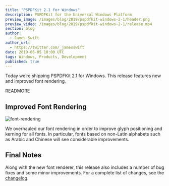 ```yaml
---
title: "PSPDFKit 2.1 for Windows"
description: PSPDFKit for the Universal Windows Platform
preview_image: /images/blog/2019/pspdfkit-windows-2-1/header.png
preview_video: /images/blog/2019/pspdfkit-windows-2-1/release.mp4
section: blog
author:
  - James Swift
author_url:
  - https://twitter.com/_jamesswift
date: 2019-06-05 10:00 UTC
tags: Windows, Products, Development
published: true
---
```


Today we’re shipping PSPDFKit 2.1 for Windows. This release features new and improved font rendering.

READMORE

## Improved Font Rendering

![font-rendering](/images/blog/2019/pspdfkit-windows-2-1/font-rendering.png)

We overhauled our font rendering in order to improve glyph positioning and kerning for all fonts. In particular, fonts based on non-Latin alphabets such as Arabic and Chinese will see considerable improvements.

## Final Notes

Along with the new font renderer, this release also includes a number of bug fixes and some minor improvements. For a complete list of changes, see the [changelog][].

[catalog]: /api/windows/Catalog/Catalog.html
[changelog]: /changelog/windows/#2.1.0
[pspdfkit-windows-sdk]: /pdf-sdk/windows/
